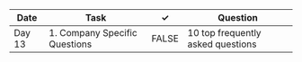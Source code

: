 | Date   | Task                          | ✓     | Question                          |
|--------|-------------------------------|-------|-----------------------------------|
| Day 13 | 1. Company Specific Questions | FALSE | 10 top frequently asked questions |
